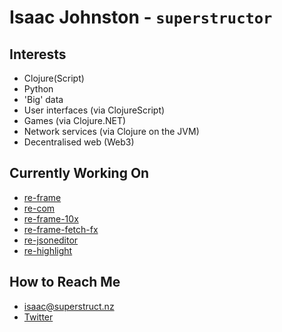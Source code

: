 # Isaac Johnston - `superstructor`

## Interests

- Clojure(Script)
- Python
- 'Big' data
- User interfaces (via ClojureScript)
- Games (via Clojure.NET)
- Network services (via Clojure on the JVM)
- Decentralised web (Web3)

## Currently Working On

- [re-frame](https://github.com/day8/re-frame)
- [re-com](https://github.com/day8/re-com)
- [re-frame-10x](https://github.com/day8/re-frame-10x)
- [re-frame-fetch-fx](https://github.com/superstructor/re-frame-fetch-fx)
- [re-jsoneditor](https://github.com/superstructor/re-jsoneditor)
- [re-highlight](https://github.com/superstructor/re-highlight)

## How to Reach Me

- [isaac@superstruct.nz](mailto:isaac@superstruct.nz)
- [Twitter](https://twitter.com/superstructor)
